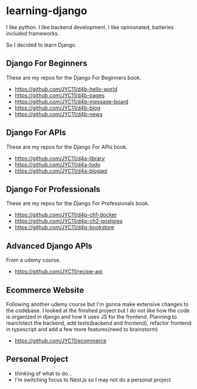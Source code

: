 # learning-django

I like python. I like backend development. I like opinionated, batteries included frameworks.

So I decided to learn Django.

## Django For Beginners
These are my repos for the Django For Beginners book.
* https://github.com/JYC11/d4b-hello-world
* https://github.com/JYC11/d4b-pages
* https://github.com/JYC11/d4b-message-board
* https://github.com/JYC11/d4b-blog
* https://github.com/JYC11/d4b-news

## Django For APIs
These are my repos for the Django For APIs book.
* https://github.com/JYC11/d4a-library
* https://github.com/JYC11/d4a-todo
* https://github.com/JYC11/d4a-blogapi

## Django For Professionals
These are my repos for the Django For Professionals book.
* https://github.com/JYC11/d4p-ch1-docker
* https://github.com/JYC11/d4p-ch2-postgres
* https://github.com/JYC11/d4p-bookstore

## Advanced Django APIs
From a udemy course.
* https://github.com/JYC11/recipe-api

## Ecommerce Website
Following another udemy course but I'm gonna make extensive changes to the codebase. I looked at the finished project but I do not like how the code is organized in django and how it uses JS for the frontend. Planning to rearchitect the backend, add tests(backend and frontend), refactor frontend in typescript and add a few more features(need to brainstorm)
* https://github.com/JYC11/ecommerce

## Personal Project
* thinking of what to do...
* I'm switching focus to Nest.js so I may not do a personal project

